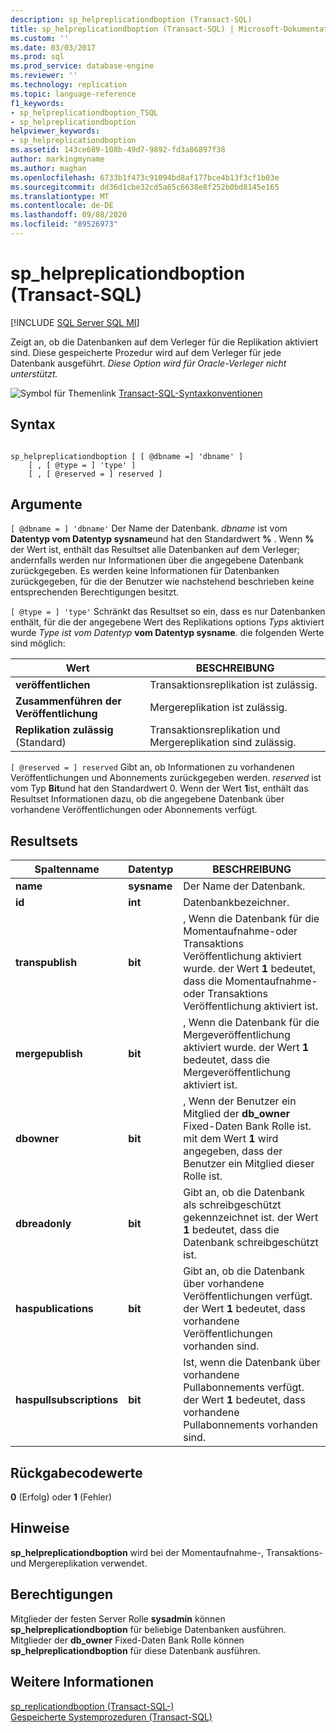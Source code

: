 ```yaml
---
description: sp_helpreplicationdboption (Transact-SQL)
title: sp_helpreplicationdboption (Transact-SQL) | Microsoft-Dokumentation
ms.custom: ''
ms.date: 03/03/2017
ms.prod: sql
ms.prod_service: database-engine
ms.reviewer: ''
ms.technology: replication
ms.topic: language-reference
f1_keywords:
- sp_helpreplicationdboption_TSQL
- sp_helpreplicationdboption
helpviewer_keywords:
- sp_helpreplicationdboption
ms.assetid: 143ce689-108b-49d7-9892-fd3a86897f38
author: markingmyname
ms.author: maghan
ms.openlocfilehash: 6733b1f473c91094bd8af177bce4b13f3cf1b03e
ms.sourcegitcommit: dd36d1cbe32cd5a65c6638e8f252b0bd8145e165
ms.translationtype: MT
ms.contentlocale: de-DE
ms.lasthandoff: 09/08/2020
ms.locfileid: "89526973"
---
```

# <a name="sp_helpreplicationdboption-transact-sql"></a>sp_helpreplicationdboption (Transact-SQL)
[!INCLUDE [SQL Server SQL MI](../../includes/applies-to-version/sql-asdbmi.md)]

  Zeigt an, ob die Datenbanken auf dem Verleger für die Replikation aktiviert sind. Diese gespeicherte Prozedur wird auf dem Verleger für jede Datenbank ausgeführt. *Diese Option wird für Oracle-Verleger nicht unterstützt.*  
  
 ![Symbol für Themenlink](../../database-engine/configure-windows/media/topic-link.gif "Symbol für Themenlink") [Transact-SQL-Syntaxkonventionen](../../t-sql/language-elements/transact-sql-syntax-conventions-transact-sql.md)  
  
## <a name="syntax"></a>Syntax  
  
```  
  
sp_helpreplicationdboption [ [ @dbname =] 'dbname' ]  
    [ , [ @type = ] 'type' ]  
    [ , [ @reserved = ] reserved ]  
```  
  
## <a name="arguments"></a>Argumente  
`[ @dbname = ] 'dbname'` Der Name der Datenbank. *dbname* ist vom **Datentyp vom Datentyp sysname**und hat den Standardwert **%** . Wenn **%** der Wert ist, enthält das Resultset alle Datenbanken auf dem Verleger; andernfalls werden nur Informationen über die angegebene Datenbank zurückgegeben. Es werden keine Informationen für Datenbanken zurückgegeben, für die der Benutzer wie nachstehend beschrieben keine entsprechenden Berechtigungen besitzt.  
  
`[ @type = ] 'type'` Schränkt das Resultset so ein, dass es nur Datenbanken enthält, für die der angegebene Wert des Replikations options *Typs* aktiviert wurde *Type ist vom Datentyp* **vom Datentyp sysname**. die folgenden Werte sind möglich:  
  
|Wert|BESCHREIBUNG|  
|-----------|-----------------|  
|**veröffentlichen**|Transaktionsreplikation ist zulässig.|  
|**Zusammenführen der Veröffentlichung**|Mergereplikation ist zulässig.|  
|**Replikation zulässig** (Standard)|Transaktionsreplikation und Mergereplikation sind zulässig.|  
  
`[ @reserved = ] reserved` Gibt an, ob Informationen zu vorhandenen Veröffentlichungen und Abonnements zurückgegeben werden. *reserved* ist vom Typ **Bit**und hat den Standardwert 0. Wenn der Wert **1**ist, enthält das Resultset Informationen dazu, ob die angegebene Datenbank über vorhandene Veröffentlichungen oder Abonnements verfügt.  
  
## <a name="result-sets"></a>Resultsets  
  
|Spaltenname|Datentyp|BESCHREIBUNG|  
|-----------------|---------------|-----------------|  
|**name**|**sysname**|Der Name der Datenbank.|  
|**id**|**int**|Datenbankbezeichner.|  
|**transpublish**|**bit**|, Wenn die Datenbank für die Momentaufnahme-oder Transaktions Veröffentlichung aktiviert wurde. der Wert **1** bedeutet, dass die Momentaufnahme-oder Transaktions Veröffentlichung aktiviert ist.|  
|**mergepublish**|**bit**|, Wenn die Datenbank für die Mergeveröffentlichung aktiviert wurde. der Wert **1** bedeutet, dass die Mergeveröffentlichung aktiviert ist.|  
|**dbowner**|**bit**|, Wenn der Benutzer ein Mitglied der **db_owner** Fixed-Daten Bank Rolle ist. mit dem Wert **1** wird angegeben, dass der Benutzer ein Mitglied dieser Rolle ist.|  
|**dbreadonly**|**bit**|Gibt an, ob die Datenbank als schreibgeschützt gekennzeichnet ist. der Wert **1** bedeutet, dass die Datenbank schreibgeschützt ist.|  
|**haspublications**|**bit**|Gibt an, ob die Datenbank über vorhandene Veröffentlichungen verfügt. der Wert **1** bedeutet, dass vorhandene Veröffentlichungen vorhanden sind.|  
|**haspullsubscriptions**|**bit**|Ist, wenn die Datenbank über vorhandene Pullabonnements verfügt. der Wert **1** bedeutet, dass vorhandene Pullabonnements vorhanden sind.|  
  
## <a name="return-code-values"></a>Rückgabecodewerte  
 **0** (Erfolg) oder **1** (Fehler)  
  
## <a name="remarks"></a>Hinweise  
 **sp_helpreplicationdboption** wird bei der Momentaufnahme-, Transaktions-und Mergereplikation verwendet.  
  
## <a name="permissions"></a>Berechtigungen  
 Mitglieder der festen Server Rolle **sysadmin** können **sp_helpreplicationdboption** für beliebige Datenbanken ausführen. Mitglieder der **db_owner** Fixed-Daten Bank Rolle können **sp_helpreplicationdboption** für diese Datenbank ausführen.  
  
## <a name="see-also"></a>Weitere Informationen  
 [sp_replicationdboption &#40;Transact-SQL-&#41;](../../relational-databases/system-stored-procedures/sp-replicationdboption-transact-sql.md)   
 [Gespeicherte Systemprozeduren &#40;Transact-SQL&#41;](../../relational-databases/system-stored-procedures/system-stored-procedures-transact-sql.md)  
  
  
